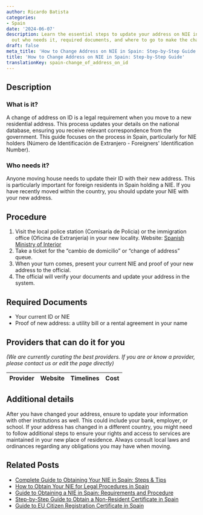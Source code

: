 ```yaml
---
author: Ricardo Batista
categories:
- Spain
date: '2024-06-07'
description: Learn the essential steps to update your address on NIE in Spain. Find
  out who needs it, required documents, and where to go to make the change.
draft: false
meta_title: 'How to Change Address on NIE in Spain: Step-by-Step Guide'
title: 'How to Change Address on NIE in Spain: Step-by-Step Guide'
translationKey: spain-change_of_address_on_id
---
```





## Description
### What is it?
A change of address on ID is a legal requirement when you move to a new residential address. This process updates your details on the national database, ensuring you receive relevant correspondence from the government. This guide focuses on the process in Spain, particularly for NIE holders (Número de Identificación de Extranjero - Foreigners' Identification Number).
### Who needs it?
Anyone moving house needs to update their ID with their new address. This is particularly important for foreign residents in Spain holding a NIE. If you have recently moved within the country, you should update your NIE with your new address.

## Procedure

1. Visit the local police station (Comisaría de Policia) or the immigration office (Oficina de Extranjería) in your new locality. Website: [Spanish Ministry of Interior](http://www.interior.gob.es/)
2. Take a ticket for the “cambio de domicilio” or “change of address” queue.
3. When your turn comes, present your current NIE and proof of your new address to the official.
4. The official will verify your documents and update your address in the system.

## Required Documents

* Your current ID or NIE
* Proof of new address: a utility bill or a rental agreement in your name

## Providers that can do it for you

_(We are currently curating the best providers. If you are or know a provider, please contact us or edit the page directly)_

| Provider        |     Website     |     Timelines    |       Cost      |
| :-------------: | :-------------: |  :-------------: | :-------------: |

## Additional details
After you have changed your address, ensure to update your information with other institutions as well. This could include your bank, employer, or school. If your address has changed in a different country, you might need to follow additional steps to ensure your rights and access to services are maintained in your new place of residence. Always consult local laws and ordinances regarding any obligations you may have when moving.

## Related Posts

- [Complete Guide to Obtaining Your NIE in Spain: Steps & Tips](https://tramitit.com/guides/spain/nie_application/)
- [How to Obtain Your NIE for Legal Procedures in Spain](https://tramitit.com/guides/spain/assignment_of_nie_at_the_request_of_the_interested_party/)
- [Guide to Obtaining a NIE in Spain: Requirements and Procedure](https://tramitit.com/guides/spain/registration_card/)
- [Step-by-Step Guide to Obtain a Non-Resident Certificate in Spain](https://tramitit.com/guides/spain/non-resident_certificate/)
- [Guide to EU Citizen Registration Certificate in Spain](https://tramitit.com/guides/spain/certificate_of_registration_of_eu_citizen/)